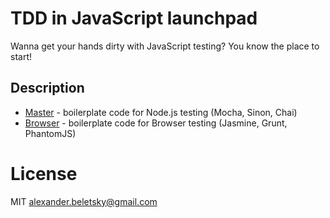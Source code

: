 # TDD in JavaScript launchpad

Wanna get your hands dirty with JavaScript testing? You know the place to start!

## Description

* [Master](https://github.com/alexanderbeletsky/tdd-js-launchpad/tree/master) - boilerplate code for Node.js testing (Mocha, Sinon, Chai)
* [Browser](https://github.com/alexanderbeletsky/tdd-js-launchpad/tree/browser) - boilerplate code for Browser testing (Jasmine, Grunt, PhantomJS)

# License

MIT alexander.beletsky@gmail.com